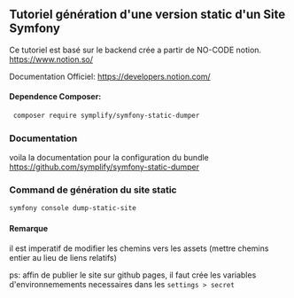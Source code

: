 ## Tutoriel génération d'une version static d'un Site Symfony
Ce tutoriel est basé sur le backend crée a partir de NO-CODE notion. 
https://www.notion.so/

Documentation Officiel: https://developers.notion.com/
#### Dependence Composer:
```bash
 composer require symplify/symfony-static-dumper
```

### Documentation
voila la documentation pour la configuration du bundle
https://github.com/symplify/symfony-static-dumper

### Command de génération du site static
```bash
symfony console dump-static-site  
```

#### Remarque
il est imperatif de modifier les chemins vers les assets (mettre chemins entier au lieu de liens relatifs)

ps: affin de publier le site sur github pages, il faut crée les variables d'environnemements necessaires dans les ``` settings > secret ```